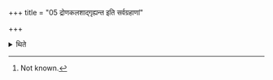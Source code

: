 +++
title = "05 द्रोणकलशाद्गृह्यन्त इति सर्वग्रहाणां"

+++

<details><summary>थिते</summary>

5. In connection with all the (Soma-juices) (which are poured out and (which are) exhausted, it is known from (a Brāhmaṇa-text[^1] that) they are taken from the Droṇakalaśa (-jar).  

[^1]: Not known.  
</details>
